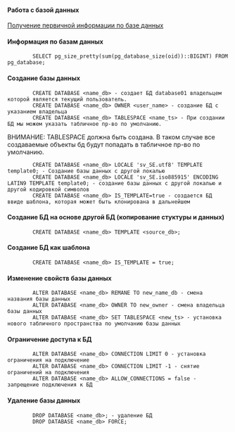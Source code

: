 #### Работа с базой данных

[Получение первичной информации по базе данных]([https://github.com/Aleksey-10081967/Postgresql-study/edit/main/psql_query/database/database_info.md])

#### Информация по базам данных

            SELECT pg_size_pretty(sum(pg_database_size(oid))::BIGINT) FROM pg_database;

#### Создание базы данных
            CREATE DATABASE <name_db> - создает БД database01 владельцем которой является текущий пользователь.
            CREATE DATABASE <name_db> OWNER <user_name> - создание БД с указанием владельца
            CREATE DATABASE <name_db> TABLESPACE <name_ts> - При создании БД мы можем указать табличное пр-во по умолчанию.
            
ВНИМАНИЕ: TABLESPACE должна быть создана.  В таком случае все создаваемые объекты бд будут попадать в табличное пр-во по умолчанию. 

            
            CREATE DATABASE <name_db> LOCALE 'sv_SE.utf8' TEMPLATE template0; - Создание базы данных с другой локалью
            CREATE DATABASE <name_db> LOCALE 'sv_SE.iso885915' ENCODING LATIN9 TEMPLATE template0; - cоздание базы данных с другой локалью и другой кодировкой символов
            CREATE DATABASE <name_db> IS_TEMPLATE=true - создается БД ввиде шаблона, которая может быть клонирована в дальнейшем
            
#### Создание БД на основе другой БД (копирование стуктуры и данных)

            CREATE DATABASE <name_db> TEMPLATE <source_db>;
            
#### Создание БД как шаблона

            CREATE DATABASE <name_db> IS_TEMPLATE = true;

#### Изменение свойств базы данных

            ALTER DATABASE <name_db> REMANE TO new_name_db - смена названия базы данных
            ALTER DATABASE <name_db> OWNER TO new_owner - смена владельца базы данных
            ALTER DATABASE <name_db> SET TABLESPACE <new_ts> - установка нового табличного пространства по умолчанию базы данных

#### Ограничение доступа к БД

            ALTER DATABASE <name_db> CONNECTION LIMIT 0 - установка ограничения на подключение
            ALTER DATABASE <name_db> CONNECTION LIMIT -1 - снятие ограничений на подключения
            ALTER DATABASE <name_db> ALLOW_CONNECTIONS = false - запрещение подключения к БД 
             
#### Удаление базы данных
            DROP DATABASE <name_db>; - удаление БД
            DROP DATABASE <name_db> FORCE;


            
            
